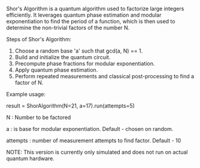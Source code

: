 Shor's Algorithm is a quantum algorithm used to factorize large integers efficiently.
It leverages quantum phase estimation and modular exponentiation to find the period
of a function, which is then used to determine the non-trivial factors of the number N.

Steps of Shor's Algorithm:
1. Choose a random base 'a' such that gcd(a, N) == 1.
2. Build and initialize the quantum circuit.
3. Precompute phase fractions for modular exponentiation.
4. Apply quantum phase estimation.
5. Perform repeated measurements and classical post-processing to find a factor of N.

Example usage:

result = ShorAlgorithm(N=21, a=17).run(attempts=5)

  N : Number to be factored
  
  a : is base for modular exponentiation. Default - chosen on random.
  
  attempts : number of measurement attempts to find factor. Default - 10

NOTE: This version is currently only simulated and does not run on actual quantum hardware.
